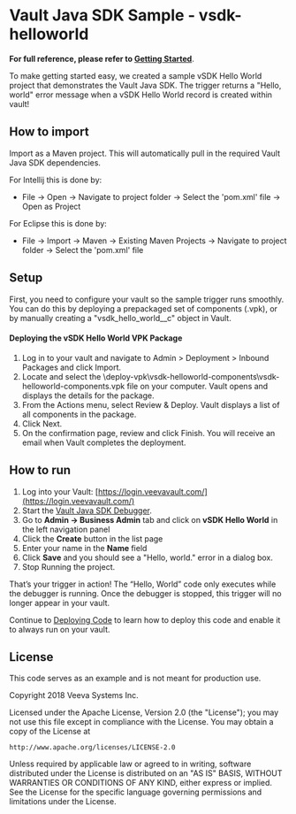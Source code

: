 # Vault Java SDK Sample - vsdk-helloworld

**For full reference, please refer to [Getting Started](https://developer.veevavault.com/sdk/#Getting_Started)**.

To make getting started easy, we created a sample vSDK Hello World project that demonstrates the Vault Java SDK. The trigger returns a "Hello, world" error message when a vSDK Hello World record is created within vault!

## How to import

Import as a Maven project. This will automatically pull in the required Vault Java SDK dependencies. 

For Intellij this is done by:
- File -> Open -> Navigate to project folder -> Select the 'pom.xml' file -> Open as Project

For Eclipse this is done by:
- File -> Import -> Maven -> Existing Maven Projects -> Navigate to project folder -> Select the 'pom.xml' file

## Setup

First, you need to configure your vault so the sample trigger runs smoothly. You can do this by deploying a prepackaged set of components (.vpk), or by manually creating a "vsdk_hello_world__c" object in Vault.

#### Deploying the vSDK Hello World VPK Package

1.  Log in to your vault and navigate to Admin > Deployment > Inbound Packages and click Import.
2.  Locate and select the \deploy-vpk\vsdk-helloworld-components\vsdk-helloworld-components.vpk file on your computer. Vault opens and displays the details for the package.  
3.  From the Actions menu, select Review & Deploy. Vault displays a list of all components in the package.
4.  Click Next.   
5.  On the confirmation page, review and click Finish. You will receive an email when Vault completes the deployment.


## How to run

1.  Log into your Vault: [https://login.veevavault.com/](https://login.veevavault.com/)
2.  Start the [Vault Java SDK Debugger](https://dev-developer.veevavault.com/sdk/#Debug_Setup).
3.  Go to  **Admin -> Business Admin**  tab and click on  **vSDK Hello World**  in the left navigation panel
4.  Click the  **Create**  button in the list page
5.  Enter your name in the  **Name**  field
6.  Click  **Save**  and you should see a "Hello, world." error in a dialog box.  
7.  Stop Running the project.

That’s your trigger in action! The “Hello, World” code only executes while the debugger is running. Once the debugger is stopped, this trigger will no longer appear in your vault.

Continue to [Deploying Code](https://dev-developer.veevavault.com/sdk/#Deploy) to learn how to deploy this code and enable it to always run on your vault.

	    
## License

This code serves as an example and is not meant for production use.

Copyright 2018 Veeva Systems Inc.
 
Licensed under the Apache License, Version 2.0 (the "License");
you may not use this file except in compliance with the License.
You may obtain a copy of the License at
 
    http://www.apache.org/licenses/LICENSE-2.0

Unless required by applicable law or agreed to in writing, software
distributed under the License is distributed on an "AS IS" BASIS,
WITHOUT WARRANTIES OR CONDITIONS OF ANY KIND, either express or implied.
See the License for the specific language governing permissions and
limitations under the License.
  
